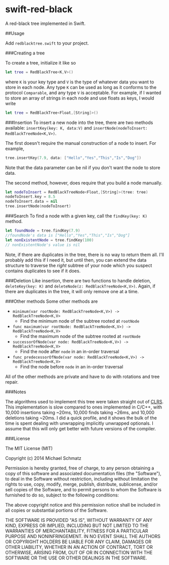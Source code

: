 swift-red-black
===============
A red-black tree implemented in Swift.

##Usage

Add `redblacktree.swift` to your project.

###Creating a tree

To create a tree, initialize it like so

```swift
let tree = RedBlackTree<K,V>()
```
where `K` is your key type and `V` is the type of whatever data you want to store in each node. Any type `K` can be used as long as it conforms to the protocol `Comparable`, and any type `V` is acceptable. For example, if I wanted to store an array of strings in each node and use floats as keys, I would write
```swift
let tree = RedBlackTree<Float,[String]>()
```

###Insertion
To insert a new node into the tree, there are two methods available: `insertKey(key: K, data:V)` and `insertNode(nodeToInsert: RedBlackTreeNode<K,V>)`. 

The first doesn't require the manual construction of a node to insert. For example,
```swift
tree.insertKey(7.9, data: ["Hello","Yes","This","Is","Dog"])
```
Note that the data parameter can be nil if you don't want the node to store data.

The second method, however, does require that you build a node manually. 
```swift
let nodeToInsert = RedBlackTreeNode<Float,[String]>(tree: tree)
nodeToInsert.key = 8.5
nodeToInsert.data = nil
tree.insertNode(nodeToInsert)
```

###Search
To find a node with a given key, call the `findKey(key: K)` method.

```swift
let foundNode = tree.findKey(7.9)
//foundNode's data is ["Hello","Yes","This","Is","Dog"]
let nonExistentNode = tree.findKey(100)
// nonExistentNode's value is nil
```
Note, if there are duplicates in the tree, there is no way to return them all. I'll probably add this if I need it, but until then, you can extend the data structure to traverse the *right* subtree of your node which you suspect contains duplicates to see if it does.

###Deletion
Like insertion, there are two functions to handle deletion, `deleteKey(key: K)` and `deleteNode(z: RedBlackTreeNode<K,V>)`. Again, if there are duplicates in the tree, it will only remove one at a time.

###Other methods
Some other methods are 
* `minimum(var rootNode: RedBlackTreeNode<K,V>) -> RedBlackTreeNode<K,V>`
  * Find the minimum node of the subtree rooted at `rootNode`
* `func maximum(var rootNode: RedBlackTreeNode<K,V>) -> RedBlackTreeNode<K,V>`
  * Find the maximum node of the subtree rooted at `rootNode`
* `successorOfNode(var node: RedBlackTreeNode<K,V>) -> RedBlackTreeNode<K,V>`
  * Find the node after `node` in an in-order traversal
* `func predecessorOfNode(var node: RedBlackTreeNode<K,V>) -> RedBlackTreeNode<K,V>`
  * Find the node before `node` in an in-order traversal

All of the other methods are private and have to do with rotations and tree repair.

###Notes

The algorithms used to implement this tree were taken straight out of [CLRS](http://en.wikipedia.org/wiki/Introduction_to_Algorithms). This implementation is slow compared to ones implemented in C/C++, with 10,000 insertions taking ~20ms, 10,000 finds taking ~26ms, and 10,000 deletions taking ~20ms. I did a quick profile, and it shows the bulk of the time is spent dealing with unwrapping implicitly unwrapped optionals. I assume that this will only get better with future versions of the compiler. 

###License

The MIT License (MIT)

Copyright (c) 2014 Michael Schmatz

Permission is hereby granted, free of charge, to any person obtaining a copy
of this software and associated documentation files (the "Software"), to deal
in the Software without restriction, including without limitation the rights
to use, copy, modify, merge, publish, distribute, sublicense, and/or sell
copies of the Software, and to permit persons to whom the Software is
furnished to do so, subject to the following conditions:

The above copyright notice and this permission notice shall be included in all
copies or substantial portions of the Software.

THE SOFTWARE IS PROVIDED "AS IS", WITHOUT WARRANTY OF ANY KIND, EXPRESS OR
IMPLIED, INCLUDING BUT NOT LIMITED TO THE WARRANTIES OF MERCHANTABILITY,
FITNESS FOR A PARTICULAR PURPOSE AND NONINFRINGEMENT. IN NO EVENT SHALL THE
AUTHORS OR COPYRIGHT HOLDERS BE LIABLE FOR ANY CLAIM, DAMAGES OR OTHER
LIABILITY, WHETHER IN AN ACTION OF CONTRACT, TORT OR OTHERWISE, ARISING FROM,
OUT OF OR IN CONNECTION WITH THE SOFTWARE OR THE USE OR OTHER DEALINGS IN THE
SOFTWARE.

